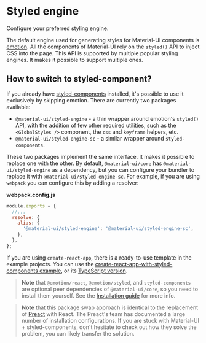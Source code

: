 # Styled engine

<p class="description">Configure your preferred styling engine.</p>

The default engine used for generating styles for Material-UI components is [emotion](https://github.com/emotion-js/emotion).
All the components of Material-UI rely on the `styled()` API to inject CSS into the page.
This API is supported by multiple popular styling engines.
It makes it possible to support multiple ones.

## How to switch to styled-component?

If you already have [styled-components](https://github.com/styled-components/styled-components) installed, it's possible to use it exclusively by skipping emotion.
There are currently two packages available:

- `@material-ui/styled-engine` - a thin wrapper around emotion's `styled()` API, with the addition of few other required utilities, such as the `<GlobalStyles />` component, the `css` and `keyframe` helpers, etc.
- `@material-ui/styled-engine-sc` - a similar wrapper around `styled-components`.

These two packages implement the same interface. It makes it possible to replace one with the other.
By default, `@material-ui/core` has `@material-ui/styled-engine` as a dependency, but you can configure your bundler to replace it with `@material-ui/styled-engine-sc`.
For example, if you are using `webpack` you can configure this by adding a resolver:

**webpack.config.js**

```js
module.exports = {
  //...
  resolve: {
    alias: {
      '@material-ui/styled-engine': '@material-ui/styled-engine-sc',
    },
  },
};
```

If you are using `create-react-app`, there is a ready-to-use template in the example projects.
You can use the [create-react-app-with-styled-components example](https://github.com/mui-org/material-ui/tree/next/examples/create-react-app-with-styled-components), or its [TypeScript version](https://github.com/mui-org/material-ui/tree/next/examples/create-react-app-with-styled-components-typescript).

> **Note** that `@emotion/react`, `@emotion/styled`, and `styled-components` are optional peer dependencies of `@material-ui/core`, so you need to install them yourself. See the [Installation guide](/getting-started/installation/) for more info.

> **Note** that this package swap approach is identical to the replacement of [Preact](https://github.com/preactjs/preact) with React. The Preact's team has documented a large number of installation configurations. If you are stuck with Material-UI + styled-components, don't hesitate to check out how they solve the problem, you can likely transfer the solution.
